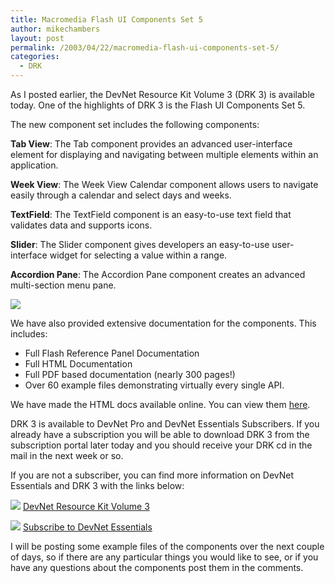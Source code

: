 ```yaml
---
title: Macromedia Flash UI Components Set 5
author: mikechambers
layout: post
permalink: /2003/04/22/macromedia-flash-ui-components-set-5/
categories:
  - DRK
---
```



As I posted earlier, the DevNet Resource Kit Volume 3 (DRK 3) is available today. One of the highlights of DRK 3 is the Flash UI Components Set 5. 

The new component set includes the following components:  
<!--more-->

  
**Tab View**: The Tab component provides an advanced user-interface element for displaying and navigating between multiple elements within an application.

**Week View**: The Week View Calendar component allows users to navigate easily through a calendar and select days and weeks.

**TextField**: The TextField component is an easy-to-use text field that validates data and supports icons.

**Slider**: The Slider component gives developers an easy-to-use user-interface widget for selecting a value within a range.

**Accordion Pane**: The Accordion Pane component creates an advanced multi-section menu pane.

![][1]

We have also provided extensive documentation for the components. This includes:

*   Full Flash Reference Panel Documentation
*   Full HTML Documentation
*   Full PDF based documentation (nearly 300 pages!)
*   Over 60 example files demonstrating virtually every single API.

We have made the HTML docs available online. You can view them [here][2].

DRK 3 is available to DevNet Pro and DevNet Essentials Subscribers. If you already have a subscription you will be able to download DRK 3 from the subscription portal later today and you should receive your DRK cd in the mail in the next week or so.

If you are not a subscriber, you can find more information on DevNet Essentials and DRK 3 with the links below:

[<img src="http://www.markme.com/mxna/images/infoIcon.gif" align="bottom" border="0" />][3] [DevNet Resource Kit Volume 3][3]

[<img src="http://www.macromedia.com/images/icons/buy_icon.gif" align="bottom" border="0" />][4] [Subscribe to DevNet Essentials][4]

I will be posting some example files of the components over the next couple of days, so if there are any particular things you would like to see, or if you have any questions about the components post them in the comments.

 [1]: http://www.macromedia.com/devnet/logged_in/mchambers_drk_dataconnection/fl_fuic5_lg.gif
 [2]: http://www.macromedia.com/software/drk/productinfo/product_overview/volume3/drk3_docs/index.html
 [3]: http://www.macromedia.com/software/drk/productinfo/product_overview/volume3/
 [4]: http://www.macromedia.com/devnet/subscriptions/subscribenow.html